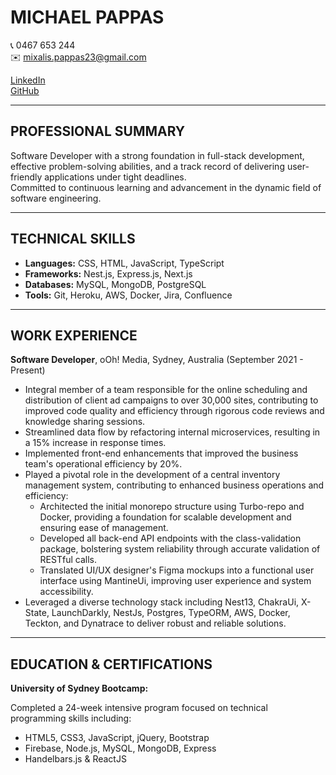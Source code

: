 # MICHAEL PAPPAS

📞 0467 653 244  
✉️ mixalis.pappas23@gmail.com

[LinkedIn](https://www.linkedin.com/in/michael-pappas-460651123/)  
[GitHub](https://github.com/MichaelPappas2662)

---

## PROFESSIONAL SUMMARY

Software Developer with a strong foundation in full-stack development, effective problem-solving abilities, and a track record of delivering user-friendly applications under tight deadlines.  
Committed to continuous learning and advancement in the dynamic field of software engineering.

---

## TECHNICAL SKILLS

- **Languages:** CSS, HTML, JavaScript, TypeScript
- **Frameworks:** Nest.js, Express.js, Next.js
- **Databases:** MySQL, MongoDB, PostgreSQL
- **Tools:** Git, Heroku, AWS, Docker, Jira, Confluence

---

## WORK EXPERIENCE

**Software Developer**, oOh! Media, Sydney, Australia (September 2021 - Present)

- Integral member of a team responsible for the online scheduling and distribution of client ad campaigns to over 30,000 sites, contributing to improved code quality and efficiency through rigorous code reviews and knowledge sharing sessions.
- Streamlined data flow by refactoring internal microservices, resulting in a 15% increase in response times.
- Implemented front-end enhancements that improved the business team's operational efficiency by 20%.
- Played a pivotal role in the development of a central inventory management system, contributing to enhanced business operations and efficiency:
  - Architected the initial monorepo structure using Turbo-repo and Docker, providing a foundation for scalable development and ensuring ease of management.
  - Developed all back-end API endpoints with the class-validation package, bolstering system reliability through accurate validation of RESTful calls.
  - Translated UI/UX designer's Figma mockups into a functional user interface using MantineUi, improving user experience and system accessibility.
- Leveraged a diverse technology stack including Nest13, ChakraUi, X-State, LaunchDarkly, NestJs, Postgres, TypeORM, AWS, Docker, Teckton, and Dynatrace to deliver robust and reliable solutions.

---

## EDUCATION & CERTIFICATIONS

**University of Sydney Bootcamp:**

Completed a 24-week intensive program focused on technical programming skills including:

- HTML5, CSS3, JavaScript, jQuery, Bootstrap
- Firebase, Node.js, MySQL, MongoDB, Express
- Handelbars.js & ReactJS
